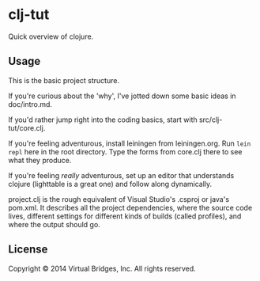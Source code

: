 # clj-tut

Quick overview of clojure.

## Usage

This is the basic project structure.

If you're curious about the 'why', I've jotted down some basic ideas
in doc/intro.md.

If you'd rather jump right into the coding basics, start with
src/clj-tut/core.clj.

If you're feeling adventurous, install leiningen from leiningen.org.
Run `lein repl` here in the root directory.
Type the forms from core.clj there to see what they produce.

If you're feeling *really* adventurous, set up an editor that
understands clojure (lighttable is a great one) and follow along
dynamically.

project.clj is the rough equivalent of Visual Studio's .csproj
or java's pom.xml. It describes all the project dependencies,
where the source code lives,
different settings for different kinds of builds (called profiles),
and where the output should go.

## License

Copyright © 2014 Virtual Bridges, Inc. All rights reserved.
